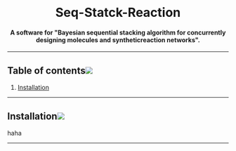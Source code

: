 <h1 align="center">
  <br>
  <br>
  Seq-Statck-Reaction
  <br>
</h1>

<h4 align="center">A software for "Bayesian sequential stacking algorithm for concurrently designing molecules and syntheticreaction networks".</h4>

---

## Table of contents[![](./docs/img/pin.svg)](#table-of-contents)
1. [Installation](#installation)

---

## Installation[![](./docs/img/pin.svg)](#installation)

haha

---
